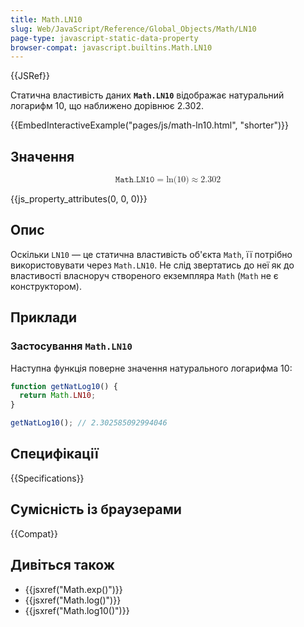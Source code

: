 ```yaml
---
title: Math.LN10
slug: Web/JavaScript/Reference/Global_Objects/Math/LN10
page-type: javascript-static-data-property
browser-compat: javascript.builtins.Math.LN10
---
```


{{JSRef}}

Статична властивість даних **`Math.LN10`** відображає натуральний логарифм 10, що наближено дорівнює 2.302.

{{EmbedInteractiveExample("pages/js/math-ln10.html", "shorter")}}

## Значення

<math display="block"><semantics><mrow><mi>𝙼𝚊𝚝𝚑.𝙻𝙽𝟷𝟶</mi><mo>=</mo><mo lspace="0em" rspace="0em">ln</mo><mo stretchy="false">(</mo><mn>10</mn><mo stretchy="false">)</mo><mo>≈</mo><mn>2.302</mn></mrow><annotation encoding="TeX">\mathtt{\mi{Math.LN10}} = \ln(10) \approx 2.302</annotation></semantics></math>

{{js_property_attributes(0, 0, 0)}}

## Опис

Оскільки `LN10` — це статична властивість об'єкта `Math`, її потрібно використовувати через `Math.LN10`. Не слід звертатись до неї як до властивості власноруч створеного екземпляра `Math` (`Math` не є конструктором).

## Приклади

### Застосування `Math.LN10`

Наступна функція поверне значення натурального логарифма 10:

```js
function getNatLog10() {
  return Math.LN10;
}

getNatLog10(); // 2.302585092994046
```

## Специфікації

{{Specifications}}

## Сумісність із браузерами

{{Compat}}

## Дивіться також

- {{jsxref("Math.exp()")}}
- {{jsxref("Math.log()")}}
- {{jsxref("Math.log10()")}}
